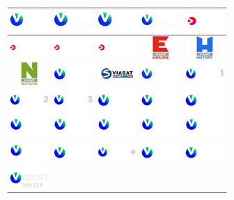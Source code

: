 | ![](https://raw.githubusercontent.com/RevGear/logo/master/International/Viaplay/VFilmAction.png) | ![](https://raw.githubusercontent.com/RevGear/logo/master/International/Viaplay/VFilmFamily.png) | ![](https://raw.githubusercontent.com/RevGear/logo/master/International/Viaplay/VFilmHits.png) | ![](https://raw.githubusercontent.com/RevGear/logo/master/International/Viaplay/VFilmPremiere.png) | ![](https://raw.githubusercontent.com/RevGear/logo/master/International/Viaplay/Viaplay.png) | 
|:---:|:---:|:---:|:---:|:---:| 
| ![](https://raw.githubusercontent.com/RevGear/logo/master/International/Viaplay/ViaplaySports1.png) | ![](https://raw.githubusercontent.com/RevGear/logo/master/International/Viaplay/ViaplaySports2.png) | ![](https://raw.githubusercontent.com/RevGear/logo/master/International/Viaplay/ViaplayXtra.png) | ![](https://raw.githubusercontent.com/RevGear/logo/master/International/Viaplay/ViasatExplore.png) | ![](https://raw.githubusercontent.com/RevGear/logo/master/International/Viaplay/ViasatHistory.png) | 
| ![](https://raw.githubusercontent.com/RevGear/logo/master/International/Viaplay/ViasatNature.png) | ![](https://raw.githubusercontent.com/RevGear/logo/master/International/Viaplay/ViasatSport.png) | ![](https://raw.githubusercontent.com/RevGear/logo/master/International/Viaplay/ViasatSportEast.png) | ![](https://raw.githubusercontent.com/RevGear/logo/master/International/Viaplay/VSeries.png) | ![](https://raw.githubusercontent.com/RevGear/logo/master/International/Viaplay/VSport1.png) | 
| ![](https://raw.githubusercontent.com/RevGear/logo/master/International/Viaplay/VSport2.png) | ![](https://raw.githubusercontent.com/RevGear/logo/master/International/Viaplay/VSport3.png) | ![](https://raw.githubusercontent.com/RevGear/logo/master/International/Viaplay/VSportFootball.png) | ![](https://raw.githubusercontent.com/RevGear/logo/master/International/Viaplay/VSportGolf.png) | ![](https://raw.githubusercontent.com/RevGear/logo/master/International/Viaplay/VSportHockey.png) | 
| ![](https://raw.githubusercontent.com/RevGear/logo/master/International/Viaplay/VSportLive.png) | ![](https://raw.githubusercontent.com/RevGear/logo/master/International/Viaplay/VSportLive1.png) | ![](https://raw.githubusercontent.com/RevGear/logo/master/International/Viaplay/VSportLive2.png) | ![](https://raw.githubusercontent.com/RevGear/logo/master/International/Viaplay/VSportLive3.png) | ![](https://raw.githubusercontent.com/RevGear/logo/master/International/Viaplay/VSportLive4.png) | 
| ![](https://raw.githubusercontent.com/RevGear/logo/master/International/Viaplay/VSportLive5.png) | ![](https://raw.githubusercontent.com/RevGear/logo/master/International/Viaplay/VSportMotor.png) | ![](https://raw.githubusercontent.com/RevGear/logo/master/International/Viaplay/VSportPlus.png) | ![](https://raw.githubusercontent.com/RevGear/logo/master/International/Viaplay/VSportPremium.png) | ![](https://raw.githubusercontent.com/RevGear/logo/master/International/Viaplay/VSportUltra.png) | 
| ![](https://raw.githubusercontent.com/RevGear/logo/master/International/Viaplay/VSportVinter.png)  | 

